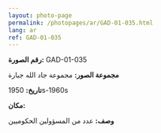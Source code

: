 ```yaml
---
layout: photo-page
permalink: /photopages/ar/GAD-01-035.html
lang: ar
ref: GAD-01-035
---
```


**رقم الصورة:** GAD-01-035

**مجموعة الصور:** مجموعة جاد الله جبارة

**تاريخ:** 1950s-1960s

**مكان:**

**وصف:** عدد من المسؤولين الحكوميين
